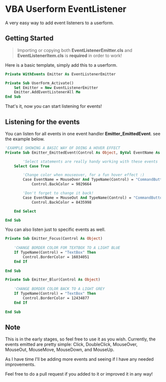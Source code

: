 # VBA Userform EventListener
A very easy way to add event listeners to a userform.

## Getting Started
> Importing or copying both **EventListenerEmitter.cls** and **EventListenerItem.cls** is **required** in order to work!

Here is a basic template, simply add this to a userform.
```vb
Private WithEvents Emitter As EventListenerEmitter

Private Sub UserForm_Activate()
    Set Emitter = New EventListenerEmitter
    Emitter.AddEventListenerAll Me
End Sub
```

That's it, now you can start listening for events!

## Listening for the events

You can listen for all events in one event handler **Emitter_EmittedEvent**. see the example below.

```vb
'EXAMPLE SHOWING A BASIC WAY OF DOING A HOVER EFFECT
Private Sub Emitter_EmittedEvent(Control As Object, ByVal EventName As EmittedEvent, EventParameters As Scripting.Dictionary)

        'Select statements are really handy working with these events
    Select Case True

        'Change color when mouseover, for a fun hover effect :)
        Case EventName = MouseOver And TypeName(Control) = "CommandButton"
            Control.BackColor = 9029664

        'Don't forget to change it back!
        Case EventName = MouseOut And TypeName(Control) = "CommandButton"
            Control.BackColor = 8435998

    End Select

End Sub
```

You can also listen just to specific events as well.

```vb
Private Sub Emitter_Focus(Control As Object)
    
    'CHANGE BORDER COLOR FOR TEXTBOX TO A LIGHT BLUE
    If TypeName(Control) = "TextBox" Then
        Control.BorderColor = 16034051
    End If
    
End Sub

Private Sub Emitter_Blur(Control As Object)
    
    'CHANGE BORDER COLOR BACK TO A LIGHT GREY
    If TypeName(Control) = "TextBox" Then
        Control.BorderColor = 12434877
    End If
    
End Sub
```

## Note
This is in the early stages, so feel free to use it as you wish. Currently, the events emitted are pretty simple: Click, DoubleClick, MouseOver, MouseOut, MouseMove, MouseDown, and MouseUp. 

As I have time I'll be adding more events and seeing if I have any needed improvements.

Feel free to do a pull request if you added to it or improved it in any way!
